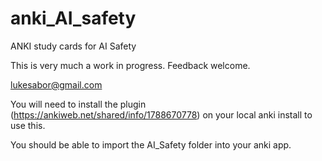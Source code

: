 # anki_AI_safety
ANKI study cards for AI Safety

This is very much a work in progress. Feedback welcome.

lukesabor@gmail.com

You will need to install the plugin (https://ankiweb.net/shared/info/1788670778) on your local anki install to use this.

You should be able to import the AI_Safety folder into your anki app.


